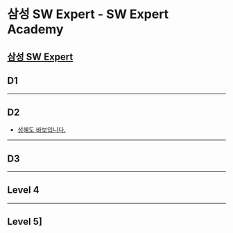 # 삼성 SW Expert - SW Expert Academy
[삼성 SW Expert](https://www.swexpertacademy.com)
-------------------------------------------
## D1


-------------------------------------------
## D2

- [성혜도 바보입니다.]()

-------------------------------------------
## D3

-------------------------------------------
## Level 4

-------------------------------------------
## Level 5]